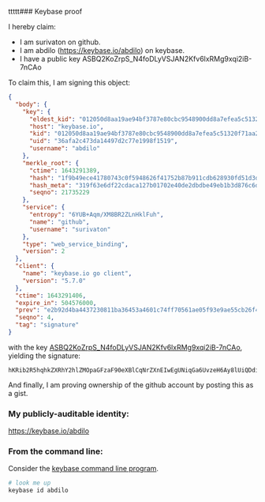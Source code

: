 ttttt### Keybase proof

I hereby claim:

  * I am surivaton on github.
  * I am abdilo (https://keybase.io/abdilo) on keybase.
  * I have a public key ASBQ2KoZrpS_N4foDLyVSJAN2Kfv6lxRMg9xqi2iB-7nCAo

To claim this, I am signing this object:

```json
{
  "body": {
    "key": {
      "eldest_kid": "012050d8aa19ae94bf3787e80cbc9548900dd8a7efea5c51320f71aa2da207eee7080a",
      "host": "keybase.io",
      "kid": "012050d8aa19ae94bf3787e80cbc9548900dd8a7efea5c51320f71aa2da207eee7080a",
      "uid": "36afa2c473da14497d2c77e1998f1519",
      "username": "abdilo"
    },
    "merkle_root": {
      "ctime": 1643291389,
      "hash": "1f9b49ece41780743c0f5948626f41752b87b911cdb628930fd51d3d07822abf7410db7641af6f843ac1400c4ca1220049d72e9fd9ab1120c1dfcda596f1a11f",
      "hash_meta": "319f63e6df22cdaca127b01702e40de2dbdbe49eb1b3d876c6d6c66f8f6eaac5",
      "seqno": 21735229
    },
    "service": {
      "entropy": "6YUB+Aqm/XM8BR2ZLnHklFuh",
      "name": "github",
      "username": "surivaton"
    },
    "type": "web_service_binding",
    "version": 2
  },
  "client": {
    "name": "keybase.io go client",
    "version": "5.7.0"
  },
  "ctime": 1643291406,
  "expire_in": 504576000,
  "prev": "e2b92d4ba4437230811ba36453a4601c74ff70561ae05f93e9ae55cb26f4a272",
  "seqno": 4,
  "tag": "signature"
}
```

with the key [ASBQ2KoZrpS_N4foDLyVSJAN2Kfv6lxRMg9xqi2iB-7nCAo](https://keybase.io/abdilo), yielding the signature:

```
hKRib2R5hqhkZXRhY2hlZMOpaGFzaF90eXBlCqNrZXnEIwEgUNiqGa6UvzeH6Ay8lUiQDdin7+pcUTIPcaotogfu5wgKp3BheWxvYWTESpcCBMQg4rktS6RDcjCBG6NkU6RgHHT/cFYa4F+T6a5Vyyb0onLEIDard6XBnttSoBCeaHvbVMnSAfiknxU4tPmTEBmbtltnAgHCo3NpZ8RAOGbdmeFGV3V3c93gcpzhXEHGG8Ams+OTA615xc2v3kItpb5yzOZqAeeFjvathilmF3eoNAl1B+2iAS6QEsS/AqhzaWdfdHlwZSCkaGFzaIKkdHlwZQildmFsdWXEINYkCgVMIYb9jecotSWGY46k6zvUkOGH1y7hlSXhlE3Vo3RhZ80CAqd2ZXJzaW9uAQ==

```

And finally, I am proving ownership of the github account by posting this as a gist.

### My publicly-auditable identity:

https://keybase.io/abdilo

### From the command line:

Consider the [keybase command line program](https://keybase.io/download).

```bash
# look me up
keybase id abdilo
```
